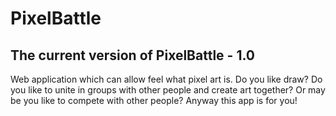 # PixelBattle
## The current version of PixelBattle - 1.0
Web application which can allow feel what pixel art is. Do you like draw? Do you like  to unite in groups with other people and create art together? Or may be you like to compete with other people? Anyway this app is for you!
